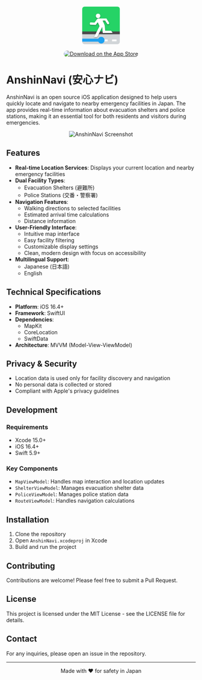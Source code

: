 <p align="center">
  <img src="Images/logo32.png" width="100" height="100" alt="AnshinNavi Logo">
</p>

<p align="center">
  <a href="[YOUR_APP_STORE_URL]">
    <img src="https://tools.applemediaservices.com/api/badges/download-on-the-app-store/black/en-us?size=250x83" alt="Download on the App Store" style="border-radius: 13px; width: 250px; height: 83px;">
  </a>
</p>

# AnshinNavi (安心ナビ)

AnshinNavi is an open source iOS application designed to help users quickly locate and navigate to nearby emergency facilities in Japan. The app provides real-time information about evacuation shelters and police stations, making it an essential tool for both residents and visitors during emergencies.

<p align="center">
  <img src="Images/bg3.png" width="1000" alt="AnshinNavi Screenshot">
</p>

## Features

- **Real-time Location Services**: Displays your current location and nearby emergency facilities
- **Dual Facility Types**:
  - Evacuation Shelters (避難所)
  - Police Stations (交番・警察署)
- **Navigation Features**:
  - Walking directions to selected facilities
  - Estimated arrival time calculations
  - Distance information
- **User-Friendly Interface**:
  - Intuitive map interface
  - Easy facility filtering
  - Customizable display settings
  - Clean, modern design with focus on accessibility
- **Multilingual Support**:
  - Japanese (日本語)
  - English

## Technical Specifications

- **Platform**: iOS 16.4+
- **Framework**: SwiftUI
- **Dependencies**:
  - MapKit
  - CoreLocation
  - SwiftData
- **Architecture**: MVVM (Model-View-ViewModel)

## Privacy & Security

- Location data is used only for facility discovery and navigation
- No personal data is collected or stored
- Compliant with Apple's privacy guidelines

## Development

### Requirements

- Xcode 15.0+
- iOS 16.4+
- Swift 5.9+

### Key Components

- `MapViewModel`: Handles map interaction and location updates
- `ShelterViewModel`: Manages evacuation shelter data
- `PoliceViewModel`: Manages police station data
- `RouteViewModel`: Handles navigation calculations

## Installation

1. Clone the repository
2. Open `AnshinNavi.xcodeproj` in Xcode
3. Build and run the project

## Contributing

Contributions are welcome! Please feel free to submit a Pull Request.

## License

This project is licensed under the MIT License - see the LICENSE file for details.

## Contact

For any inquiries, please open an issue in the repository.

---

<p align="center">Made with ❤️ for safety in Japan</p>
